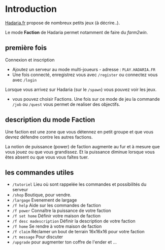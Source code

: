 # Introduction

[Hadaria.fr](https://hadaria.fr/) propose de nombreux petits jeux (à décrire..).

Le mode **Faction** de Hadaria permet notamment de faire du *farm2win*.

## première fois

Connexion et inscription
- Ajoutez un serveur au mode multi-joueurs - adresse : `PLAY.HADARIA.FR`
- Une fois connecté, enregistrez vous avec `/register` ou connectez vous avec `/login`

Lorsque vous arrivez sur Hadaria (sur le `/spawn`) vous pouvez voir les jeux.
 - vous pouvez choisir Factions. Une fois sur ce mode de jeu la commande `/job` ou `/quest` vous permet de realiser des objectifs.

## description du mode Faction

Une faction est une zone que vous détennez en petit groupe et que vous devrez défendre contre les autres factions.

La notion de puissance (power) de faction augmente au fur et à mesure que vous jouez ou que vous grandissez. 
Et la puissance diminue lorsque vous êtes absent ou que vous vous faîtes tuer.



## les commandes utiles

 - `/tutoriel` Lieu où sont rappelée les commandes et possibilités du serveur
 - `/shop` Boutique, pour vendre.
 - `/largage` Evenement de largage
 - `/f help` Aide sur les commandes de faction
 - `/f power` Connaître la puissance de votre faction
 - `/f set home` Définir votre maison de faction        
 - `/f desc madescription` Définir la description de votre faction
 - `/f home` Se rendre à votre maison de faction
 - `/f claim` Réclamer un bout de terrain 16x16x16 pour votre faction
 - `/t message` Pour discuter
 - `/upgrade` pour augmenter ton coffre de l'ender et ...
